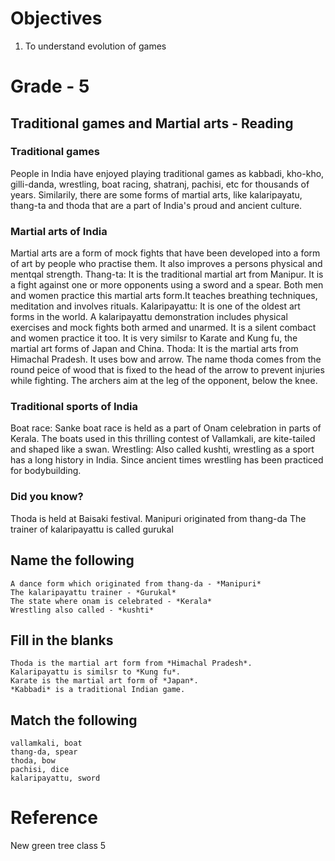 # Objectives
1. To understand evolution of games

# Grade - 5
## Traditional games and Martial arts - Reading
### Traditional games
People in India have enjoyed playing traditional games as kabbadi, kho-kho, gilli-danda, wrestling, boat racing, shatranj, pachisi, etc for thousands of years. Similarily, there are some forms of martial arts, like kalaripayatu, thang-ta and thoda that are a part of India's proud and ancient culture.

### Martial arts of India
Martial arts are a form of mock fights that have been developed into a form of art by people who practise them. It also improves a persons physical and mentqal strength.
Thang-ta: It is the traditional martial art from Manipur. It is a fight against one or more opponents using a sword and a spear. Both men and women practice this martial arts form.It teaches breathing techniques, meditation and involves rituals.
Kalaripayattu: It is one of the oldest art forms in the world. A kalaripayattu demonstration includes physical exercises and mock fights both armed and unarmed. It is a silent combact and women practice it too. It is very similsr to Karate and Kung fu, the martial art forms of Japan and China.
Thoda: It is the martial arts from Himachal Pradesh. It uses bow and arrow. The name thoda comes from the round peice of wood that is fixed to the head of the arrow to prevent injuries while fighting. The archers aim at the leg of the opponent, below the knee.

### Traditional sports of India
Boat race: Sanke boat race is held as a part of Onam celebration in parts of Kerala. The boats used in this thrilling contest of Vallamkali, are kite-tailed and shaped like a swan.
Wrestling: Also called kushti, wrestling as a sport has a long history in India. Since ancient times wrestling has been practiced for bodybuilding. 

### Did you know?
Thoda is held at Baisaki festival.
Manipuri originated from thang-da
The trainer of kalaripayattu is called gurukal

## Name the following
```
A dance form which originated from thang-da - *Manipuri*
The kalaripayattu trainer - *Gurukal*
The state where onam is celebrated - *Kerala*
Wrestling also called - *kushti*
```
## Fill in the blanks
```
Thoda is the martial art form from *Himachal Pradesh*.
Kalaripayattu is similsr to *Kung fu*.
Karate is the martial art form of *Japan*.
*Kabbadi* is a traditional Indian game.
```
## Match the following
```
vallamkali, boat
thang-da, spear
thoda, bow
pachisi, dice
kalaripayattu, sword
```
# Reference
New green tree class 5
